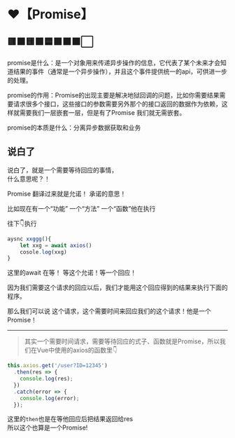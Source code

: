 # ❤️【Promise】

## 🟥🟧🟨🟩🟦🟪🟫⬛⬜

promise是什么：是一个对象用来传递异步操作的信息，它代表了某个未来才会知道结果的事件（通常是一个异步操作），并且这个事件提供统一的api，可供进一步的处理。

promise的作用：Promise的出现主要是解决地狱回调的问题，比如你需要结果需要请求很多个接口，这些接口的参数需要另外那个的接口返回的数据作为依赖，这样就需要我们一层嵌套一层，但是有了Promise 我们就无需嵌套。

promise的本质是什么：分离异步数据获取和业务

## 说白了

说白了，就是一个需要等待回应的事情，  
什么意思呢？！  

Promise 翻译过来就是允诺！ 承诺的意思！

比如现在有一个“功能” 一个“方法” 一个“函数”他在执行

往下👇执行
```js
aysnc xxggg(){
    let xxg = await axios()
    cosole.log(xxg)
}
```
这里的await 在等！ 等这个允诺！等一个回应！  

因为我们需要这个请求的回应以后，我们才能用这个回应得到的结果来执行下面的程序。

那么我们可以说 这个请求，这个需要时间来回应我们的这个请求！他是一个Promise！

---
>其实一个需要时间请求，需要等待回应的式子、函数就是Promise，所以我们在Vue中使用的axios的函数里👇

```js
this.axios.get('/user?ID=12345')
  .then(res => {
    console.log(res);
  })
  .catch(error => {
    console.log(error);
  });
```
这里的`then`也是在等他回应后把结果返回给res  
所以这个也算是一个Promise!

